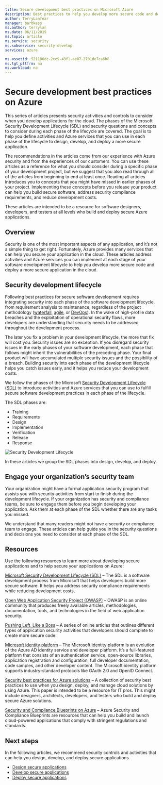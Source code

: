 ```yaml
---
title: Secure development best practices on Microsoft Azure
description: Best practices to help you develop more secure code and deploy a more secure application in the cloud.
author: TerryLanfear
manager: barbkess
ms.author: terrylan
ms.date: 06/11/2019
ms.topic: article
ms.service: security
ms.subservice: security-develop
services: azure

ms.assetid: 521180dc-2cc9-43f1-ae87-2701de7ca6b8
ms.tgt_pltfrm: na
ms.workload: na
---
```


# Secure development best practices on Azure
This series of articles presents security activities and controls to consider when you develop applications for the cloud. The phases of the Microsoft Security Development Lifecycle (SDL) and security
questions and concepts to consider during each phase of the lifecycle are covered. The goal is to help you define activities and Azure services that you can use in each phase of the lifecycle to design, develop, and deploy a more secure application.

The recommendations in the articles come from our experience with Azure security and from the experiences of our customers. You can use these articles as a reference for what you should consider during a specific phase of your development project, but we suggest that you also read through all of the articles from beginning to end at least once. Reading all articles introduces you to concepts that you might have missed in earlier phases of your project. Implementing these concepts before you release your product can help you build secure software, address security compliance requirements, and reduce development costs.

These articles are intended to be a resource for software designers, developers, and testers at all levels who build and deploy secure Azure applications.

## Overview

Security is one of the most important aspects of any application, and
it’s not a simple thing to get right. Fortunately, Azure provides many
services that can help you secure your application in the cloud. These articles address activities and Azure services you can implement at each
stage of your software development lifecycle to help you develop more secure code and deploy a more secure application in the cloud.

## Security development lifecycle

Following best practices for secure software development requires
integrating security into each phase of the software development
lifecycle, from requirement analysis to maintenance, regardless of the
project methodology
([waterfall](https://en.wikipedia.org/wiki/Waterfall_model),
[agile](https://en.wikipedia.org/wiki/Agile_software_development), or
[DevOps](https://en.wikipedia.org/wiki/DevOps)). In the wake of
high-profile data breaches and the exploitation of operational security
flaws, more developers are understanding that security needs to be
addressed throughout the development process.

The later you fix a problem in your development lifecycle, the more that
fix will cost you. Security issues are no exception. If you disregard
security issues in the early phases of your software development, each
phase that follows might inherit the vulnerabilities of the preceding
phase. Your final product will have accumulated multiple security issues
and the possibility of a breach. Building security into each phase of
the development lifecycle helps you catch issues early, and it helps you
reduce your development costs.

We follow the phases of the Microsoft [Security Development Lifecycle
(SDL)](/previous-versions/windows/desktop/cc307891(v=msdn.10))
to introduce activities and Azure services that you can use to fulfill
secure software development practices in each phase of the lifecycle.

The SDL phases are:

  - Training
  - Requirements
  - Design
  - Implementation
  - Verification
  - Release
  - Response

![Security Development Lifecycle](./media/secure-dev-overview/01-sdl-phase.png)

In these articles we group the SDL phases into design, develop, and deploy.

## Engage your organization’s security team

Your organization might have a formal application security program that
assists you with security activities from start to finish during the
development lifecycle. If your organization has security and compliance
teams, be sure to engage them before you begin developing your
application. Ask them at each phase of the SDL whether there are any
tasks you missed.

We understand that many readers might not have a security or compliance
team to engage. These articles can help guide you in the security questions and decisions you need to consider at each phase of the SDL.

## Resources

Use the following resources to learn more about developing secure
applications and to help secure your applications on Azure:

[Microsoft Security Development Lifecycle
(SDL)](/previous-versions/windows/desktop/cc307891(v=msdn.10))
– The SDL is a software development process from Microsoft that helps
developers build more secure software. It helps you address security
compliance requirements while reducing development costs.

[Open Web Application Security Project
(OWASP)](https://www.owasp.org/) – OWASP is an online
community that produces freely available articles, methodologies,
documentation, tools, and technologies in the field of web application
security.

[Pushing Left, Like a
Boss](https://wehackpurple.com/pushing-left-like-a-boss-part-1/)
– A series of online articles that outlines
different types of application security activities that developers should complete to create more secure code.

[Microsoft identity
platform](../../active-directory/develop/index.yml) –
The Microsoft identity platform is an evolution of the Azure AD identity
service and developer platform. It’s a full-featured platform that
consists of an authentication service, open-source libraries,
application registration and configuration, full developer
documentation, code samples, and other developer content. The Microsoft
identity platform supports industry-standard protocols like OAuth 2.0
and OpenID Connect.

[Security best practices for Azure
solutions](https://azure.microsoft.com/resources/security-best-practices-for-azure-solutions/)
– A collection of security best practices to use when you design,
deploy, and manage cloud solutions by using Azure. This paper is
intended to be a resource for IT pros. This might include designers,
architects, developers, and testers who build and deploy secure Azure
solutions.

[Security and Compliance Blueprints on
Azure](../../governance/blueprints/samples/azure-security-benchmark-foundation/index.md) –
Azure Security and Compliance Blueprints are resources that can help you
build and launch cloud-powered applications that comply with stringent
regulations and standards.



## Next steps
In the following articles, we recommend security controls and activities that can help you design, develop, and deploy secure applications.

- [Design secure applications](secure-design.md)
- [Develop secure applications](secure-develop.md)
- [Deploy secure applications](secure-deploy.md)
